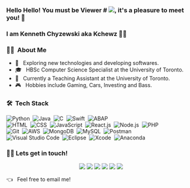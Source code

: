 ### Hello Hello! You must be Viewer # ![](https://komarev.com/ghpvc/?username=kchewz&color=brightgreen&style=flat&label), it's a pleasure to meet you! 👋
### I am Kenneth Chyzewski aka Kchewz 🙋‍♂️

### 👨‍💻 &nbsp;About Me

- 🤔 &nbsp; Exploring new technologies and developing softwares.
- 🎓 &nbsp; HBSc Computer Science Specialist at the University of Toronto.
- 💼 &nbsp; Currently a Teaching Assistant at the University of Toronto.
- 🎮 &nbsp; Hobbies include Gaming, Cars, Investing and Bass.

### 🛠 &nbsp;Tech Stack

![Python](https://img.shields.io/badge/-Python-333333?style=flat&logo=Python)&nbsp;
![Java](https://img.shields.io/badge/-Java-333333?style=flat&logo=Java&logoColor=FFA518)&nbsp;
![C](https://img.shields.io/badge/-C-333333?style=flat&logo=C&logoColor=A8B9CC)&nbsp;
![Swift](https://img.shields.io/badge/-Swift-333333?style=flat&logo=Swift)&nbsp;
![ABAP](https://img.shields.io/badge/-ABAP-333333?style=flat&logo=SAP)&nbsp;\
![HTML](https://img.shields.io/badge/-HTML-333333?style=flat&logo=HTML5)&nbsp;
![CSS](https://img.shields.io/badge/-CSS-333333?style=flat&logo=CSS3&logoColor=1572B6)&nbsp;
![JavaScript](https://img.shields.io/badge/-JavaScript-333333?style=flat&logo=Javascript)&nbsp;
![React.js](https://img.shields.io/badge/-React.js-333333?style=flat&logo=react)&nbsp;
![Node.js](https://img.shields.io/badge/-Node.js-333333?style=flat&logo=node.js)&nbsp;
![PHP](https://img.shields.io/badge/-PHP-333333?style=flat&logo=PHP&logoColor=777BB4)&nbsp;\
![Git](https://img.shields.io/badge/-Git-333333?style=flat&logo=git)&nbsp;
![AWS](https://img.shields.io/badge/-AWS-333333?style=flat&logo=Amazon-AWS)&nbsp;
![MongoDB](https://img.shields.io/badge/-MongoDB-333333?style=flat&logo=MongoDB&logoColor=47A248)&nbsp;
![MySQL](https://img.shields.io/badge/-MySQL-333333?style=flat&logo=MySQL&logoColor=4479A1)&nbsp;
![Postman](https://img.shields.io/badge/-Postman-333333?style=flat&logo=Postman&logoColor=FF6C37)&nbsp;\
![Visual Studio Code](https://img.shields.io/badge/-Visual%20Studio%20Code-333333?style=flat&logo=visual-studio-code&logoColor=007ACC)&nbsp;
![Eclipse](https://img.shields.io/badge/-Eclipse-333333?style=flat&logo=Eclipse-ide&logoColor=2C2255)&nbsp;
![Xcode](https://img.shields.io/badge/-Xcode-333333?style=flat&logo=Xcode&logoColor=1575F9)&nbsp;
![Anaconda](https://img.shields.io/badge/-Anaconda-333333?style=flat&logo=Anaconda&logoColor=42B029)&nbsp;

### 🤝🏻 Lets get in touch!
<p align="center">
<a href="https://www.kennethchyzewski.com"><img src="https://img.shields.io/badge/-kennethchyzewski.com-3423A6?style=flat-square&logo=Google-Chrome&logoColor=white"/></a>
<a href="https://linkedin.com/in/kennethchyzewski"><img src="https://img.shields.io/badge/-Kenneth%20Chyzewski-0077B5?style=flat-square&logo=Linkedin&logoColor=white"/></a>
<!-- <a href="https://www.youtube.com/channel/UCtpQVrPSYgF1MRvy8cHl27g"><img src="https://img.shields.io/badge/-Kchewz-FF0000?style=flat-square&logo=Youtube&logoColor=white"/></a> -->
<!-- <a href="https://www.twitch.tv/kchewz"><img src="https://img.shields.io/badge/-Kchewz-9146FF?style=flat-square&logo=Twitch&logoColor=white"/></a> -->
<a href="https://instagram.com/kchewz"><img src="https://img.shields.io/badge/-@Kchewz-E4405F?style=flat-square&logo=Instagram&logoColor=white"/></a>
<a href="https://twitter.com/kchewz_"><img src="https://img.shields.io/badge/-@Kchewz-1DA1F2?style=flat-square&logo=Twitter&logoColor=white"/></a>
<!-- <a href="https://soundcloud.com/kchewz"><img src="https://img.shields.io/badge/-Kchewz-FF3300?style=flat-square&logo=SoundCloud&logoColor=white"/></a> -->
<a href="https://psnprofiles.com/Kchewz"><img src="https://img.shields.io/badge/-Kchewz-003791?style=flat-square&logo=Playstation&logoColor=white"/></a>
<a href="https://switcher.gg/user/Kchewz_"><img src="https://img.shields.io/badge/-Kchewz-E60012?style=flat-square&logo=Nintendo-Switch&logoColor=white"/></a>
</p>

👈 &nbsp; Feel free to email me!

